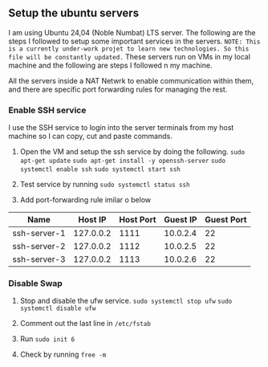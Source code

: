 ## Setup the ubuntu servers
I am using Ubuntu 24,04 (Noble Numbat) LTS server. The following are the steps I followed to setup some important services in the servers. 
`NOTE: This is a currently under-work projet to learn new technologies. So this file will be constantly updated.`
These servers run on VMs in my local machine and the following are steps I followed n my machine.

All the servers inside a NAT Netwrk to enable communication within them, and there are specific port forwarding rules for managing the rest.

### Enable SSH service
I use the SSH service to login into the server terminals from my host machine so I can copy, cut and paste commands. 

1. Open the VM and setup the ssh service by doing the following.
`sudo apt-get update`
`sudo apt-get install -y openssh-server`
`sudo systemctl enable ssh`
`sudo systemctl start ssh`

2. Test service by running `sudo systemctl status ssh`

3. Add port-forwarding rule imilar o below

| Name         | Host IP    | Host Port | Guest IP | Guest Port |  
|--------------|------------|-----------|----------|------------|  
| ssh-server-1 | 127.0.0.2  | 1111      | 10.0.2.4 | 22         |  
| ssh-server-2 | 127.0.0.2  | 1112      | 10.0.2.5 | 22         |  
| ssh-server-3 | 127.0.0.2  | 1113      | 10.0.2.6 | 22         |  

### Disable Swap
1. Stop and disable the ufw service.
`sudo systemctl stop ufw`
`sudo systemctl disable ufw`

2. Comment out the last line in `/etc/fstab`

3. Run `sudo init 6`

4. Check by running `free -m`

